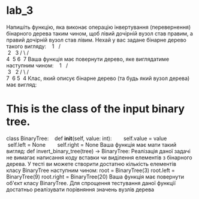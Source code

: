 # lab_3
Напишіть функцію, яка виконає операцію інвертування (перевернення) бінарного дерева таким чином, щоб лівий дочірній вузол став правим, а правий дочірній вузол став лівим.
Нехай у вас задане бінарне дерево такого вигляду:
   1
  / \
 2   3
/ \ / \
4  5 6  7
Ваша функція має повернути дерево, яке виглядатиме наступним чином:
   1
  / \
 3   2
/ \ / \
7  6 5  4
Клас, який описує бінарне дерево (та будь який вузол дерева) має вигляд:
# This is the class of the input binary tree.
class BinaryTree:
   def __init__(self, value: int):
       self.value = value
       self.left = None
       self.right = None
Ваша функція має мати такий вигляд:
def invert_binary_tree(tree) -> BinaryTree:
Реалізація даної задачі не вимагає написання коду вставки чи виділення елементів з бінарного дерева. У тесті ви можете створити достатню кількість елементів класу BinaryTree наступним чином:
root = BinaryTree(3)
root.left = BinaryTree(9)
root.right = BinaryTree(20)
Ваша функція має повернути об'єкт класу BinaryTree. Для спрощення тестування даної функції достатньо реалізувати порівняння значень вузлів дерева
